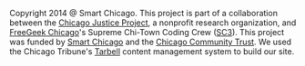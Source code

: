 Copyright 2014 @ Smart Chicago. This project is part of a collaboration between the <a href="http://chicagojustice.org/">Chicago Justice Project</a>, a nonprofit research organization, and <a href="http://freegeekchicago.org">FreeGeek Chicago</a>'s Supreme Chi-Town Coding Crew (<a href="https://github.com/sc3/sc3">SC3</a>). This project was funded by <a href="http://www.smartchicagocollaborative.org/">Smart Chicago</a> and the <a href="http://www.cct.org/">Chicago Community Trust</a>. We used the Chicago Tribune's <a href="http://tarbell.tribapps.com/">Tarbell</a> content management system to build our site.